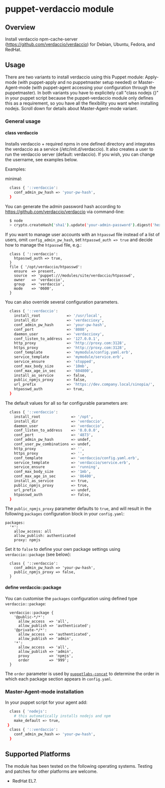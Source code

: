 # puppet-verdaccio module

## Overview

Install verdaccio npm-cache-server (https://github.com/verdaccio/verdaccio) for Debian, Ubuntu, Fedora, and RedHat.


## Usage

There are two variants to install verdaccio using this Puppet module: Apply-mode (with puppet-apply and no puppetmaster setup needed) or Master-Agent-mode (with puppet-agent accessing your configuration through the puppetmaster). In both variants you have to explicitely call "class nodejs {}" in your puppet script because the puppet-verdaccio module only defines this as a requirement, so you have all the flexibility you want when installing nodejs. Scroll down for details about Master-Agent-mode variant.

### General usage

#### class verdaccio

Installs verdaccio + required npms in one defined directory and integrates the verdaccio as a service (/etc/init.d/verdaccio). It also creates a user to run the verdaccio server (default: verdaccio). If you wish, you can change the username, see examples below.

Examples:

minimal:

```bash
  class { '::verdaccio':
    conf_admin_pw_hash => 'your-pw-hash',
  }
```

You can generate the admin password hash according to https://github.com/verdaccio/verdaccio via command-line:

```bash
  $ node
  > crypto.createHash('sha1').update('your-admin-password').digest('hex')
```

If you want to manage user accounts with an `htpasswd` file instead of a list of users, omit `config_admin_pw_hash`, set `htpasswd_auth => true` and decide how to manage the `htpasswd` file, e.g.:

```
  class { '::verdaccio':
    htpasswd_auth => true,
  }
  file { '/opt/verdaccio/htpasswd':
    ensure  => present,
    source  => 'puppet:///modules/site/verdaccio/htpasswd',
    owner   => 'verdaccio',
    group   => 'verdaccio',
    mode    => '0600',
  }
```

You can also override several configuration parameters.

```bash
  class { '::verdaccio':
    install_root            => '/usr/local',
    install_dir             => 'verdaccioxy',
    conf_admin_pw_hash      => 'your-pw-hash',
    conf_port               => '8080',
    daemon_user             => 'verdaccioxy',
    conf_listen_to_address  => '127.0.0.1',
    http_proxy              => 'http://proxy.com:3128',
    https_proxy             => 'http://proxy.com:3128',
    conf_template           => 'mymodule/config.yaml.erb',
    service_template        => 'mymodule/service.erb',
    service_ensure          => 'stopped',
    conf_max_body_size      => '10mb',
    conf_max_age_in_sec     => '604800',
    install_as_service      => false,
    public_npmjs_proxy      => false,
    url_prefix              => 'https://dev.company.local/sinopia/',
    htpasswd_auth           => true,
  }
```

The default values for all so far configurable parameters are:

```bash
  class { '::verdaccio':
    install_root              => '/opt',
    install_dir               => 'verdaccio',
    daemon_user               => 'verdaccio',
    conf_listen_to_address    => '0.0.0.0',
    conf_port                 => '4873',
    conf_admin_pw_hash        => undef,
    conf_user_pw_combinations => undef,
    http_proxy                => '',
    https_proxy               => '',
    conf_template             => 'verdaccio/config.yaml.erb',
    service_template          => 'verdaccio/service.erb',
    service_ensure            => 'running',
    conf_max_body_size        => '1mb',
    conf_max_age_in_sec       => '86400',
    install_as_service        => true,
    public_npmjs_proxy        => true,
    url_prefix                => undef,
    htpasswd_auth             => false,
  }
```

The `public_npmjs_proxy` parameter defaults to `true`, and will result in the following `packages` configuration block in your `config.yaml`:

```
packages:
  '*':
    allow_access: all
    allow_publish: authenticated
    proxy: npmjs
```

Set it to `false` to define your own package settings using `verdaccio::package` (see below):

```
  class { '::verdaccio':
    conf_admin_pw_hash => 'your-pw-hash',
    public_npmjs_proxy => false,
  }
```

#### define verdaccio::package

You can customise the `packages` configuration using defined type `verdaccio::package`:

```
  verdaccio::package {
    '@public-*/*':
      allow_access  => 'all',
      allow_publish => 'authenticated';
    '@private-*/*':
      allow_access  => 'authenticated',
      allow_publish => 'admin',
    '*':
      allow_access  => 'all',
      allow_publish => 'admin',
      proxy         => 'npmjs',
      order         => '999';
  }
```

The `order` parameter is used by [`puppetlabs-concat`](https://github.com/puppetlabs/puppetlabs-concat) to determine the order in which each package section appears in `config.yaml`.


### Master-Agent-mode installation

In your puppet script for your agent add:
```bash
  class { 'nodejs':
    # this automatically installs nodejs and npm
    make_default => true,
 }
  class { '::verdaccio':
    conf_admin_pw_hash => 'your-pw-hash',
  }
```

## Supported Platforms

The module has been tested on the following operating systems. Testing and patches for other platforms are welcome.

* RedHat EL7.


